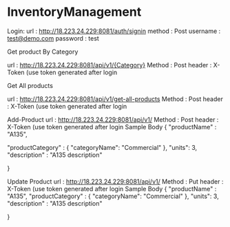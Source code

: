 # InventoryManagement
Login:
  url : http://18.223.24.229:8081/auth/signin
  method : Post
  username : test@demo.com
  password : test
  
  
Get product By Category

  url : http://18.223.24.229:8081/api/v1/{Category}
  Method : Post
  header : X-Token (use token generated after login
  
Get All products

  url : http://18.223.24.229:8081/api/v1/get-all-products
  Method : Post
  header : X-Token (use token generated after login

Add-Product
url : http://18.223.24.229:8081/api/v1/
Method : Post
header : X-Token (use token generated after login
Sample Body {
    "productName" : "A135",

   "productCategory" : {
	"categoryName": "Commercial"
   },
   "units": 3,
    "description" : "A135 description"
    
}



Update Product
url : http://18.223.24.229:8081/api/v1/
Method : Put
header : X-Token (use token generated after login
Sample Body {
    "productName" : "A135",
   "productCategory" : {
	"categoryName": "Commercial"
   },
   "units": 3,
    "description" : "A135 description"
    
}



 
